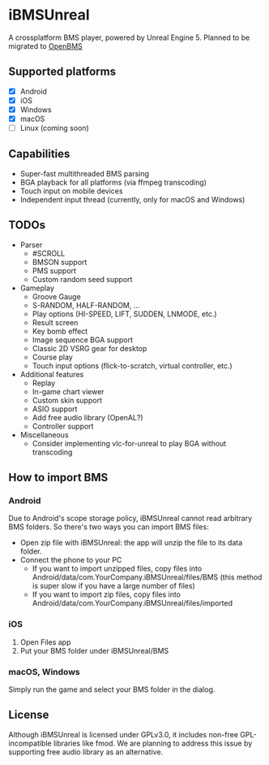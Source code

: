 # iBMSUnreal

A crossplatform BMS player, powered by Unreal Engine 5. Planned to be migrated to [OpenBMS](https://github.com/SNURhythm/OpenBMS)

## Supported platforms

- [x] Android
- [x] iOS
- [x] Windows
- [x] macOS
- [ ] Linux (coming soon)

## Capabilities
- Super-fast multithreaded BMS parsing
- BGA playback for all platforms (via ffmpeg transcoding)
- Touch input on mobile devices
- Independent input thread (currently, only for macOS and Windows)

## TODOs
- Parser
  - #SCROLL
  - BMSON support
  - PMS support
  - Custom random seed support
- Gameplay
  - Groove Gauge
  - S-RANDOM, HALF-RANDOM, ...
  - Play options (HI-SPEED, LIFT, SUDDEN, LNMODE, etc.)
  - Result screen
  - Key bomb effect
  - Image sequence BGA support
  - Classic 2D VSRG gear for desktop
  - Course play
  - Touch input options (flick-to-scratch, virtual controller, etc.)
- Additional features
  - Replay
  - In-game chart viewer
  - Custom skin support
  - ASIO support
  - Add free audio library (OpenAL?)
  - Controller support
- Miscellaneous
  - Consider implementing vlc-for-unreal to play BGA without transcoding

## How to import BMS

### Android

Due to Android's scope storage policy, iBMSUnreal cannot read arbitrary BMS folders. So there's two ways you can import BMS files:
- Open zip file with iBMSUnreal: the app will unzip the file to its data folder.
- Connect the phone to your PC
  - If you want to import unzipped files, copy files into Android/data/com.YourCompany.iBMSUnreal/files/BMS (this method is super slow if you have a large number of files)
  - If you want to import zip files, copy files into Android/data/com.YourCompany.iBMSUnreal/files/imported

### iOS
1. Open Files app
2. Put your BMS folder under iBMSUnreal/BMS

### macOS, Windows

Simply run the game and select your BMS folder in the dialog.

## License 

Although iBMSUnreal is licensed under GPLv3.0, it includes non-free GPL-incompatible libraries like fmod. We are planning to address this issue by supporting free audio library as an alternative.
